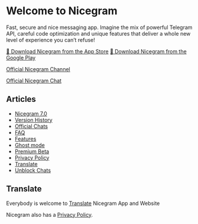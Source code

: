 # Welcome to Nicegram

Fast, secure and nice messaging app. Imagine the mix of powerful Telegram API, careful code optimization and unique features that deliver a whole new level of experience you can’t refuse!

[🍏 Download Nicegram from the App Store](https://apps.apple.com/app/apple-store/id1608870673?pt=119567154&ct=nicegram.app&mt=8)
[🤖 Download Nicegram from the Google Play](https://play.google.com/store/apps/details?id=app.nicegram&utm_source=nicegram.app&utm_medium=main&utm_campaign=web)

[Official Nicegram Channel](https://t.me/nicegramapp)

[Official Nicegram Chat](https://t.me/nicegramchat)

## Articles

* [Nicegram 7.0](/7.0)
* [Version History](/changelog)
* [Official Chats](/chats)
* [FAQ](/faq)
* [Features](/features)
* [Ghost mode](/ghost)
* [Premium Beta](/premium/beta)
* [Privacy Policy](privacy-policy.md)
* [Translate](/translate)
* [Unblock Chats](/unblock)

## Translate

Everybody is welcome to [Translate](/translate) Nicegram App and Website

Nicegram also has a [Privacy Policy](privacy-policy.md).
